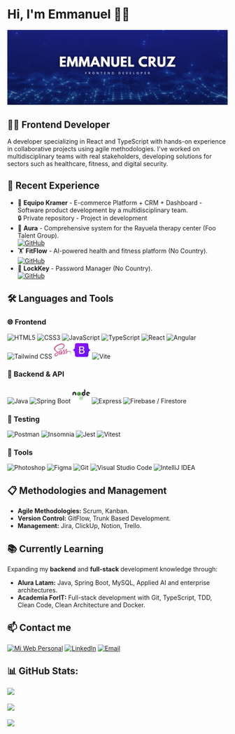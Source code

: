 # Hi, I'm Emmanuel 👋🏻
![](https://github.com/emmanuel-cruz-dev/emmanuel-cruz-dev/blob/main/banner-link1.jpg)
<br/>

## 👨‍💻 Frontend Developer
A developer specializing in React and TypeScript with hands-on experience in collaborative projects using agile methodologies. I've worked on multidisciplinary teams with real stakeholders, developing solutions for sectors such as healthcare, fitness, and digital security.
<br/>

## 💼 Recent Experience
- 🛒 **Equipo Kramer** - E-commerce Platform + CRM + Dashboard - Software product development by a multidisciplinary team.  
🔒 Private repository - Project in development
- 🏥 **Aura** - Comprehensive system for the Rayuela therapy center (Foo Talent Group).  
[<img src="https://img.shields.io/badge/GitHub-181717?style=flat-square&logo=github" alt="GitHub"/>](https://github.com/FooTalentGroup/AURA)
- 🏋️ **FitFlow** - AI-powered health and fitness platform (No Country).  
[<img src="https://img.shields.io/badge/GitHub-181717?style=flat-square&logo=github" alt="GitHub"/>](https://github.com/deimos-et-fobos/fitflow)
- 🔐 **LockKey** - Password Manager (No Country).  
[<img src="https://img.shields.io/badge/GitHub-181717?style=flat-square&logo=github" alt="GitHub"/>](https://github.com/No-Country-simulation/equipo-c24-70-ft-webapp/tree/frontend)

## 🛠 Languages and Tools

### 🌐 Frontend
<p>
  <img src="https://cdn.jsdelivr.net/gh/devicons/devicon/icons/html5/html5-original.svg" width="40" title="HTML5" />
  <img src="https://cdn.jsdelivr.net/gh/devicons/devicon/icons/css3/css3-original.svg" width="40" title="CSS3" />
  <img src="https://cdn.jsdelivr.net/gh/devicons/devicon/icons/javascript/javascript-original.svg" width="40" title="JavaScript" />
  <img src="https://cdn.jsdelivr.net/gh/devicons/devicon/icons/typescript/typescript-original.svg" width="40" title="TypeScript" />
  <img src="https://cdn.jsdelivr.net/gh/devicons/devicon/icons/react/react-original.svg" width="40" title="React" />
  <img src="https://cdn.jsdelivr.net/gh/devicons/devicon/icons/angular/angular-original.svg" width="40" title="Angular" />
  <img src="https://www.vectorlogo.zone/logos/tailwindcss/tailwindcss-icon.svg" width="40" title="Tailwind CSS" />
  <img src="https://raw.githubusercontent.com/devicons/devicon/master/icons/sass/sass-original.svg" width="40" title="Sass" />
  <img src="https://raw.githubusercontent.com/devicons/devicon/master/icons/bootstrap/bootstrap-original.svg" width="40" title="Bootstrap" />
  <img src="https://vitejs.dev/logo.svg" width="40" title="Vite" />
</p>

### 🔧 Backend & API
<p>
  <img src="https://cdn.jsdelivr.net/gh/devicons/devicon/icons/java/java-original.svg" width="40" title="Java" />
  <img src="https://www.vectorlogo.zone/logos/springio/springio-icon.svg" width="40" title="Spring Boot" />
  <img src="https://raw.githubusercontent.com/devicons/devicon/master/icons/nodejs/nodejs-original-wordmark.svg" width="40" title="Node.js" />
  <img src="https://skillicons.dev/icons?i=express" width="40" title="Express" />
  <img src="https://www.vectorlogo.zone/logos/firebase/firebase-icon.svg" width="40" title="Firebase / Firestore" />
</p>

### 🧪 Testing
<p>
  <img src="https://cdn.jsdelivr.net/gh/devicons/devicon/icons/postman/postman-original.svg" width="40" title="Postman" />
  <img src="https://www.svgrepo.com/show/353904/insomnia.svg" width="40" title="Insomnia" />
  <img src="https://cdn.jsdelivr.net/gh/devicons/devicon/icons/jest/jest-plain.svg" width="40" title="Jest" />
  <img src="https://vitest.dev/logo.svg" width="40" title="Vitest" />
</p>

### 🧰 Tools
<p>
  <img src="https://cdn.jsdelivr.net/gh/devicons/devicon/icons/photoshop/photoshop-original.svg" width="40" title="Photoshop" />
  <img src="https://www.vectorlogo.zone/logos/figma/figma-icon.svg" width="40" title="Figma" />
  <img src="https://www.vectorlogo.zone/logos/git-scm/git-scm-icon.svg" width="40" title="Git" />
  <img src="https://cdn.jsdelivr.net/gh/devicons/devicon/icons/vscode/vscode-original.svg" width="40" title="Visual Studio Code" />
  <img src="https://resources.jetbrains.com/storage/products/intellij-idea/img/meta/intellij-idea_logo_300x300.png" width="40" title="IntelliJ IDEA" />
</p>

## 📋 Methodologies and Management
- **Agile Methodologies:** Scrum, Kanban.
- **Version Control:** GitFlow, Trunk Based Development.
- **Management:** Jira, ClickUp, Notion, Trello.

## 📚 Currently Learning
Expanding my **backend** and **full-stack** development knowledge through:  
<!-- - **Talento Tech:** Node.js, Express, Firestore, and the JavaScript ecosystem for backend.  -->
- **Alura Latam:** Java, Spring Boot, MySQL, Applied AI and enterprise architectures.  
- **Academia ForIT:** Full-stack development with Git, TypeScript, TDD, Clean Code, Clean Architecture and Docker.

## 📫 Contact me
[![Mi Web Personal](https://img.shields.io/badge/Portfolio-000000?style=for-the-badge&logo=googlechrome&logoColor=white)](https://emmanuel-cruz.netlify.app/)
[![LinkedIn](https://img.shields.io/badge/LinkedIn-0077B5?style=for-the-badge&logo=linkedin&logoColor=white)](https://www.linkedin.com/in/emmanuel-cruz-dev/)
[![Email](https://img.shields.io/badge/Gmail-D14836?style=for-the-badge&logo=gmail&logoColor=white)](mailto:emmanuelgerr@gmail.com)
<br/>

## 📊 GitHub Stats:
![](https://github-readme-stats.vercel.app/api?username=emmanuel-cruz-dev&theme=algolia&hide_border=false&include_all_commits=false&count_private=false)<br/><br/>
![](https://github-readme-streak-stats.herokuapp.com/?user=emmanuel-cruz-dev&theme=algolia&hide_border=false)<br/><br/>
![](https://github-readme-stats.vercel.app/api/top-langs/?username=emmanuel-cruz-dev&theme=algolia&hide_border=false&include_all_commits=false&count_private=false&layout=compact)
<br/>

<!-- ### 🔝 Top Contributed Repo
![](https://github-contributor-stats.vercel.app/api?username=EmmaLCruz&limit=5&theme=dark&combine_all_yearly_contributions=true) -->

<!---
[![](https://visitcount.itsvg.in/api?id=emmanuel-cruz-dev&icon=0&color=0)](https://visitcount.itsvg.in)
-->

<!--
**EmmaLCruz/EmmaLCruz** is a ✨ _special_ ✨ repository because its `README.md` (this file) appears on your GitHub profile.

- 🔭 I’m currently working on ...
- 🌱 I’m currently learning ...
- 📫 How to reach me: ...
-->
